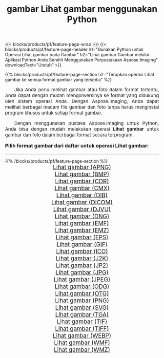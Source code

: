 ﻿---
title: gambar Lihat gambar menggunakan Python 
weight: 3920
url: /id/python-net/viewer/ 
lang: id
langdirlevel: 2
locales: zh-hans,ja,it,ru,de,es,fr,nl,id,lt,pl,pt,vi,tr,ko,zh-hant,ar,hi,th,sv,cs,uk,he
description: Menerapkan pustaka Aspose.Imaging ke gambar dan foto Lihat gambar menggunakan aplikasi Python dan API server Anda sendiri.
---

{{< blocks/products/pf/feature-page-wrap >}}
{{< blocks/products/pf/feature-page-header h1="Gunakan Python untuk Operasi Lihat gambar pada Gambar" h2="Lihat gambar Gambar melalui Aplikasi Python Anda Sendiri Menggunakan Perpustakaan Aspose.Imaging" downloadText="Unduh" >}}


{{% blocks/products/pf/feature-page-section  h2="Terapkan operasi Lihat gambar ke semua format gambar yang tersedia" %}}
<p align="justify" style="text-indent:2em;font-size:15px;">
Jika Anda perlu melihat gambar atau foto dalam format tertentu, Anda dapat dengan mudah mengonversinya ke format yang didukung oleh sistem operasi Anda. Dengan Aspose.Imaging, Anda dapat melihat berbagai macam file gambar dan foto tanpa harus menginstal program khusus untuk setiap format gambar.
</p>
<p align="justify" style="text-indent:2em;font-size:15px;">
Dengan menggunakan pustaka Aspose.Imaging untuk Python, Anda bisa dengan mudah melakukan operasi <b>Lihat gambar</b> untuk gambar dan foto dalam berbagai format secara terprogram.
</p>
<h3 style="margin-top:16px;">
Pilih format gambar dari daftar untuk operasi Lihat gambar:
</h3>
<hr/>
{{% /blocks/products/pf/feature-page-section %}}
<div class="container-fluid productfamilypage bg-gray">
    <div class="convertypes bg-gray agp-content section">
        <div class="container">
		<div class="row other-converters" style="gap: 10px;font-size: 19px;text-align:center;">
		    <div class='col-md-3 other-converter remove-lp remove-rp'><a href="/imaging/id/python-net/viewer/apng/" style="padding:15px;">Lihat gambar (APNG)</a></div><div class='col-md-3 other-converter remove-lp remove-rp'><a href="/imaging/id/python-net/viewer/bmp/" style="padding:15px;">Lihat gambar (BMP)</a></div><div class='col-md-3 other-converter remove-lp remove-rp'><a href="/imaging/id/python-net/viewer/cdr/" style="padding:15px;">Lihat gambar (CDR)</a></div><div class='col-md-3 other-converter remove-lp remove-rp'><a href="/imaging/id/python-net/viewer/cmx/" style="padding:15px;">Lihat gambar (CMX)</a></div><div class='col-md-3 other-converter remove-lp remove-rp'><a href="/imaging/id/python-net/viewer/dib/" style="padding:15px;">Lihat gambar (DIB)</a></div><div class='col-md-3 other-converter remove-lp remove-rp'><a href="/imaging/id/python-net/viewer/dicom/" style="padding:15px;">Lihat gambar (DICOM)</a></div><div class='col-md-3 other-converter remove-lp remove-rp'><a href="/imaging/id/python-net/viewer/djvu/" style="padding:15px;">Lihat gambar (DJVU)</a></div><div class='col-md-3 other-converter remove-lp remove-rp'><a href="/imaging/id/python-net/viewer/dng/" style="padding:15px;">Lihat gambar (DNG)</a></div><div class='col-md-3 other-converter remove-lp remove-rp'><a href="/imaging/id/python-net/viewer/emf/" style="padding:15px;">Lihat gambar (EMF)</a></div><div class='col-md-3 other-converter remove-lp remove-rp'><a href="/imaging/id/python-net/viewer/emz/" style="padding:15px;">Lihat gambar (EMZ)</a></div><div class='col-md-3 other-converter remove-lp remove-rp'><a href="/imaging/id/python-net/viewer/eps/" style="padding:15px;">Lihat gambar (EPS)</a></div><div class='col-md-3 other-converter remove-lp remove-rp'><a href="/imaging/id/python-net/viewer/gif/" style="padding:15px;">Lihat gambar (GIF)</a></div><div class='col-md-3 other-converter remove-lp remove-rp'><a href="/imaging/id/python-net/viewer/ico/" style="padding:15px;">Lihat gambar (ICO)</a></div><div class='col-md-3 other-converter remove-lp remove-rp'><a href="/imaging/id/python-net/viewer/j2k/" style="padding:15px;">Lihat gambar (J2K)</a></div><div class='col-md-3 other-converter remove-lp remove-rp'><a href="/imaging/id/python-net/viewer/jp2/" style="padding:15px;">Lihat gambar (JP2)</a></div><div class='col-md-3 other-converter remove-lp remove-rp'><a href="/imaging/id/python-net/viewer/jpg/" style="padding:15px;">Lihat gambar (JPG)</a></div><div class='col-md-3 other-converter remove-lp remove-rp'><a href="/imaging/id/python-net/viewer/jpeg/" style="padding:15px;">Lihat gambar (JPEG)</a></div><div class='col-md-3 other-converter remove-lp remove-rp'><a href="/imaging/id/python-net/viewer/odg/" style="padding:15px;">Lihat gambar (ODG)</a></div><div class='col-md-3 other-converter remove-lp remove-rp'><a href="/imaging/id/python-net/viewer/otg/" style="padding:15px;">Lihat gambar (OTG)</a></div><div class='col-md-3 other-converter remove-lp remove-rp'><a href="/imaging/id/python-net/viewer/png/" style="padding:15px;">Lihat gambar (PNG)</a></div><div class='col-md-3 other-converter remove-lp remove-rp'><a href="/imaging/id/python-net/viewer/svg/" style="padding:15px;">Lihat gambar (SVG)</a></div><div class='col-md-3 other-converter remove-lp remove-rp'><a href="/imaging/id/python-net/viewer/tga/" style="padding:15px;">Lihat gambar (TGA)</a></div><div class='col-md-3 other-converter remove-lp remove-rp'><a href="/imaging/id/python-net/viewer/tif/" style="padding:15px;">Lihat gambar (TIF)</a></div><div class='col-md-3 other-converter remove-lp remove-rp'><a href="/imaging/id/python-net/viewer/tiff/" style="padding:15px;">Lihat gambar (TIFF)</a></div><div class='col-md-3 other-converter remove-lp remove-rp'><a href="/imaging/id/python-net/viewer/webp/" style="padding:15px;">Lihat gambar (WEBP)</a></div><div class='col-md-3 other-converter remove-lp remove-rp'><a href="/imaging/id/python-net/viewer/wmf/" style="padding:15px;">Lihat gambar (WMF)</a></div><div class='col-md-3 other-converter remove-lp remove-rp'><a href="/imaging/id/python-net/viewer/wmz/" style="padding:15px;">Lihat gambar (WMZ)</a></div>
                </div>
        </div>
    </div>
</div>
<br/>
